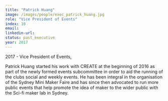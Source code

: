 ```yaml
---
title: "Patrick Huang"
image: /images/people/exec_patrick_huang.jpg
role: "Vice President of Events"
index: 10
email:
linkedin-url:
status: past_executive
year: 2017
---
```

2017 - Vice President of Events, 

Patrick Huang started his work with CREATE at the beginning of 2016 as part of the newly formed events subcommittee in order to aid the running of the clubs social and weekly events. He has been integral in the organisation of the Sydney Mini Maker Faire and has since then advocated to run more public events that help promote the idea of maker to the wider public with the Sci-fi maker lab in Sydney.

